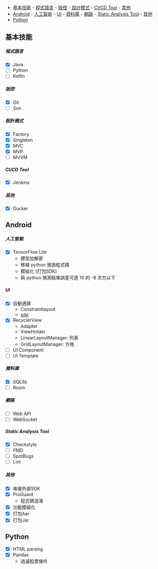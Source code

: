 - [基本技能](#基本技能)
      - [程式語言](#程式語言)
      - [版控](#版控)
      - [設計模式](#設計模式)
      - [CI/CD Tool](#cicd-tool)
      - [其他](#其他)
- [Android](#android)
      - [人工智能](#人工智能)
      - [UI](#ui)
      - [資料庫](#資料庫)
      - [網路](#網路)
      - [Static Analysis Tool](#static-analysis-tool)
      - [其他](#其他-1)
- [Python](#python)

## 基本技能
##### 程式語言
- [x] Java
- [ ] Python
- [ ] Kotlin

##### 版控
- [x] Git
- [ ] Svn

##### 設計模式
- [x] Factory
- [x] Singleton
- [x] MVC
- [x] MVP
- [ ] MVVM

##### CI/CD Tool
- [x] Jenkins

##### 其他
- [x] Docker

## Android
##### 人工智能
- [x] TensorFlow Lite
  - 模型加解密
  - 移植 python 預測程式碼
  - 模組化 (打包SDK)
  - 與 python 預測結果誤差可達 10 的 -8 次方以下

##### UI
- [x] 自動適屏
  - Constraintlayout
  - [sdp](https://github.com/intuit/sdp "sdp")
- [x] RecyclerView
  - Adapter
  - ViewHolder
  - LinearLayoutManager: 列表
  - GridLayoutManager: 方格
- [ ] UI Component
- [ ] UI Template

##### 資料庫
- [x] SQLite
- [ ] Room

##### 網路
- [ ] Web API
- [ ] WebSocket

##### Static Analysis Tool
- [x] Checkstyle
- [ ] PMD
- [ ] SpotBugs
- [ ] Lint

##### 其他
- [x] 串接外部SDK
- [x] ProGuard
  - 程式碼混淆
- [x] 功能模組化
- [x] 打包Aar
- [x] 打包Jar

## Python
- [x] HTML parsing
- [x] Pandas
  - 過濾股票條件 